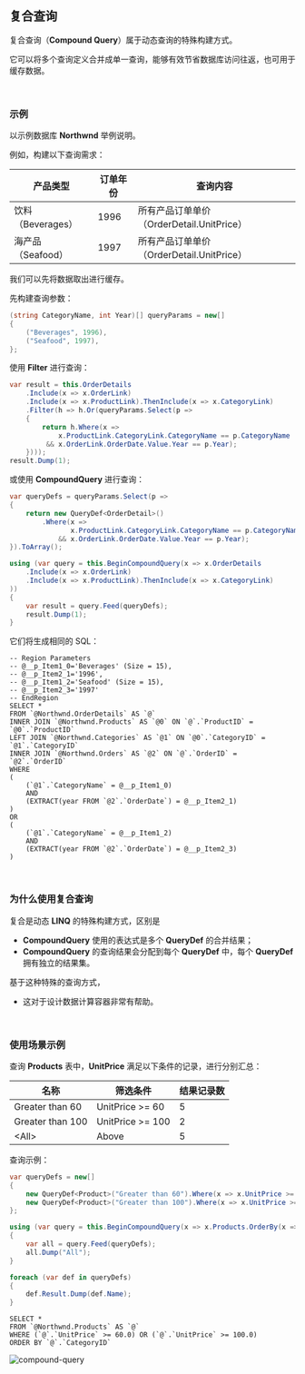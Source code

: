 ## 复合查询

复合查询（**Compound Query**）属于动态查询的特殊构建方式。

它可以将多个查询定义合并成单一查询，能够有效节省数据库访问往返，也可用于缓存数据。

<br/>

### 示例

以示例数据库 **Northwnd** 举例说明。

例如，构建以下查询需求：

| 产品类型          | 订单年份 | 查询内容                                  |
| ----------------- | -------- | ----------------------------------------- |
| 饮料（Beverages） | 1996     | 所有产品订单单价（OrderDetail.UnitPrice） |
| 海产品（Seafood） | 1997     | 所有产品订单单价（OrderDetail.UnitPrice） |

我们可以先将数据取出进行缓存。

先构建查询参数：

```csharp
(string CategoryName, int Year)[] queryParams = new[]
{
    ("Beverages", 1996),
    ("Seafood", 1997),
};
```

使用 **Filter** 进行查询：


```csharp
var result = this.OrderDetails
    .Include(x => x.OrderLink)
    .Include(x => x.ProductLink).ThenInclude(x => x.CategoryLink)
    .Filter(h => h.Or(queryParams.Select(p =>
    {
        return h.Where(x => 
            x.ProductLink.CategoryLink.CategoryName == p.CategoryName 
         && x.OrderLink.OrderDate.Value.Year == p.Year);
    })));
result.Dump(1);
```

或使用 **CompoundQuery** 进行查询：

```csharp
var queryDefs = queryParams.Select(p =>
{
    return new QueryDef<OrderDetail>()
        .Where(x =>
               x.ProductLink.CategoryLink.CategoryName == p.CategoryName
            && x.OrderLink.OrderDate.Value.Year == p.Year);
}).ToArray();

using (var query = this.BeginCompoundQuery(x => x.OrderDetails
    .Include(x => x.OrderLink)
    .Include(x => x.ProductLink).ThenInclude(x => x.CategoryLink)
))
{
    var result = query.Feed(queryDefs);
	result.Dump(1);
}
```

它们将生成相同的 SQL：

```mysql
-- Region Parameters
-- @__p_Item1_0='Beverages' (Size = 15), 
-- @__p_Item2_1='1996', 
-- @__p_Item1_2='Seafood' (Size = 15), 
-- @__p_Item2_3='1997'
-- EndRegion
SELECT *
FROM `@Northwnd.OrderDetails` AS `@`
INNER JOIN `@Northwnd.Products` AS `@0` ON `@`.`ProductID` = `@0`.`ProductID`
LEFT JOIN `@Northwnd.Categories` AS `@1` ON `@0`.`CategoryID` = `@1`.`CategoryID`
INNER JOIN `@Northwnd.Orders` AS `@2` ON `@`.`OrderID` = `@2`.`OrderID`
WHERE 
(
    (`@1`.`CategoryName` = @__p_Item1_0) 
    AND 
    (EXTRACT(year FROM `@2`.`OrderDate`) = @__p_Item2_1)
) 
OR 
(
    (`@1`.`CategoryName` = @__p_Item1_2) 
    AND 
    (EXTRACT(year FROM `@2`.`OrderDate`) = @__p_Item2_3)
)
```

<br/>

### 为什么使用复合查询

复合是动态 **LINQ** 的特殊构建方式，区别是

- **CompoundQuery** 使用的表达式是多个 **QueryDef** 的合并结果；
- **CompoundQuery** 的查询结果会分配到每个 **QueryDef** 中，每个 **QueryDef** 拥有独立的结果集。

基于这种特殊的查询方式，

- 这对于设计数据计算容器非常有帮助。

<br/>

### 使用场景示例

查询 **Products** 表中，**UnitPrice** 满足以下条件的记录，进行分别汇总：

| 名称             | 筛选条件         | 结果记录数 |
| ---------------- | ---------------- | ---------- |
| Greater than 60  | UnitPrice >= 60  | 5          |
| Greater than 100 | UnitPrice >= 100 | 2          |
| \<All\>          | Above            | 5          |

查询示例：

```csharp
var queryDefs = new[]
{
    new QueryDef<Product>("Greater than 60").Where(x => x.UnitPrice >= 60),
    new QueryDef<Product>("Greater than 100").Where(x => x.UnitPrice >= 100),
};

using (var query = this.BeginCompoundQuery(x => x.Products.OrderBy(x => x.CategoryID)))
{
    var all = query.Feed(queryDefs);
    all.Dump("All");
}

foreach (var def in queryDefs)
{
    def.Result.Dump(def.Name);
}
```

```mysql
SELECT *
FROM `@Northwnd.Products` AS `@`
WHERE (`@`.`UnitPrice` >= 60.0) OR (`@`.`UnitPrice` >= 100.0)
ORDER BY `@`.`CategoryID`
```

![compound-query](https://github.com/zmjack/LinqSharp/blob/master/docs/images/compound-query.png?raw=true)

<br/>

